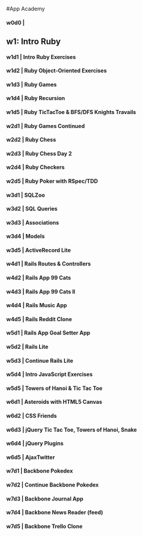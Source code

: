 #App Academy

#### w0d0 |

## w1: Intro Ruby

#### w1d1 | Intro Ruby Exercises

#### w1d2 | Ruby Object-Oriented Exercises

#### w1d3 | Ruby Games

#### w1d4 | Ruby Recursion

#### w1d5 | Ruby TicTacToe & BFS/DFS Knights Travails

#### w2d1 | Ruby Games Continued

#### w2d2 | Ruby Chess

#### w2d3 | Ruby Chess Day 2

#### w2d4 | Ruby Checkers

#### w2d5 | Ruby Poker with RSpec/TDD

#### w3d1 | SQLZoo

#### w3d2 | SQL Queries

#### w3d3 | Associations

#### w3d4 | Models

#### w3d5 | ActiveRecord Lite

#### w4d1 | Rails Routes & Controllers

#### w4d2 | Rails App 99 Cats

#### w4d3 | Rails App 99 Cats II

#### w4d4 | Rails Music App

#### w4d5 | Rails Reddit Clone

#### w5d1 | Rails App Goal Setter App

#### w5d2 | Rails Lite

#### w5d3 | Continue Rails Lite

#### w5d4 | Intro JavaScript Exercises

#### w5d5 | Towers of Hanoi & Tic Tac Toe

#### w6d1 | Asteroids with HTML5 Canvas

#### w6d2 | CSS Friends

#### w6d3 | jQuery Tic Tac Toe, Towers of Hanoi, Snake

#### w6d4 | jQuery Plugins

#### w6d5 | AjaxTwitter

#### w7d1 | Backbone Pokedex

#### w7d2 | Continue Backbone Pokedex

#### w7d3 | Backbone Journal App

#### w7d4 | Backbone News Reader (feed)

#### w7d5 | Backbone Trello Clone
